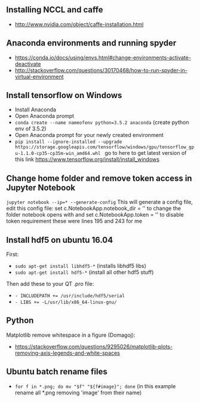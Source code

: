 ## Installing NCCL and caffe ##
- http://www.nvidia.com/object/caffe-installation.html

## Anaconda environments and running spyder ## 
- https://conda.io/docs/using/envs.html#change-environments-activate-deactivate
- http://stackoverflow.com/questions/30170468/how-to-run-spyder-in-virtual-environment

## Install tensorflow on Windows ##

- Install Anaconda
- Open Anaconda prompt
- `conda create --name nameofenv python=3.5.2 anaconda` (create python env of 3.5.2)
- Open Anaconda prompt for your newly created environment
- `pip install --ignore-installed --upgrade https://storage.googleapis.com/tensorflow/windows/gpu/tensorflow_gpu-1.1.0-cp35-cp35m-win_amd64.whl ` go to here to get latest version of this link https://www.tensorflow.org/install/install_windows

## Change home folder and remove token access in Jupyter Notebook ##
`jupyter notebook --ip=* --generate-config`
This will generate a config file, edit this config file:
set
c.NotebookApp.notebook_dir = ''
to change the folder notebook opens with and set 
c.NotebookApp.token = ''
to disable token requirement
these were lines 195 and 243 for me

## Install hdf5 on ubuntu 16.04 ##
First:
- `sudo apt-get install libhdf5-*`  (installs libhdf5 libs)
- `sudo apt-get install hdf5-*` (install all other hdf5 stuff)

Then add these to your QT .pro file: 

- `- INCLUDEPATH += /usr/include/hdf5/serial`
- `- LIBS += -L/usr/lib/x86_64-linux-gnu/`


## Python

Matplotlib remove whitespace in a figure (Domagoj):
- https://stackoverflow.com/questions/9295026/matplotlib-plots-removing-axis-legends-and-white-spaces

## Ubuntu batch rename files

- `for f in *.png; do mv "$f" "${f#image}"; done` (in this example rename all *.png removing 'image' from their name)
